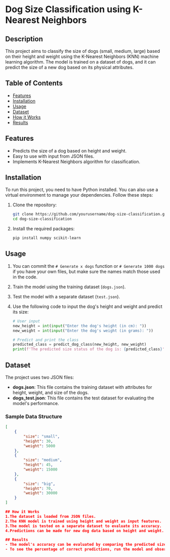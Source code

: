# Dog Size Classification using K-Nearest Neighbors

## Description

This project aims to classify the size of dogs (small, medium, large) based on their height and weight using the K-Nearest Neighbors (KNN) machine learning algorithm. The model is trained on a dataset of dogs, and it can predict the size of a new dog based on its physical attributes.

## Table of Contents

- [Features](#features)
- [Installation](#installation)
- [Usage](#usage)
- [Dataset](#dataset)
- [How it Works](#how-it-works)
- [Results](#results)

## Features

- Predicts the size of a dog based on height and weight.
- Easy to use with input from JSON files.
- Implements K-Nearest Neighbors algorithm for classification.

## Installation

To run this project, you need to have Python installed. You can also use a virtual environment to manage your dependencies. Follow these steps:

1. Clone the repository:
    ```bash
    git clone https://github.com/yourusername/dog-size-classification.git
    cd dog-size-classification
    ```

2. Install the required packages:
    ```bash
    pip install numpy scikit-learn
    ```

## Usage

1. You can commit the `# Generate x dogs` function or `# Generate 1000 dogs` if you have your own files, but make sure the names match those used in the code.
2. Train the model using the training dataset (`dogs.json`).
3. Test the model with a separate dataset (`test.json`).
4. Use the following code to input the dog's height and weight and predict its size:

    ```python
    # User input
    new_height = int(input("Enter the dog's height (in cm): "))
    new_weight = int(input("Enter the dog's weight (in grams): "))

    # Predict and print the class
    predicted_class = predict_dog_class(new_height, new_weight)
    print(f'The predicted size status of the dog is: {predicted_class}')
    ```

## Dataset

The project uses two JSON files:

- **dogs.json**: This file contains the training dataset with attributes for height, weight, and size of the dogs.
- **dogs_test.json**: This file contains the test dataset for evaluating the model's performance.

### Sample Data Structure
```json
[
    {
        "size": "small",
        "height": 30,
        "weight": 5000
    },
    {
        "size": "medium",
        "height": 45,
        "weight": 15000
    },
    {
        "size": "big",
        "height": 70,
        "weight": 30000
    }
]

## How it Works
1.The dataset is loaded from JSON files.
2.The KNN model is trained using height and weight as input features.
3.The model is tested on a separate dataset to evaluate its accuracy.
4.Predictions can be made for new dog data based on height and weight.

## Results
- The model's accuracy can be evaluated by comparing the predicted sizes against the actual sizes from the test dataset.
- To see the percentage of correct predictions, run the model and observe the output.